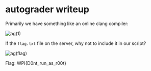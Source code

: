 # autograder writeup

Primarily we have something like an online clang compiler:

![ag(1)](https://user-images.githubusercontent.com/57829161/79734050-c2d0f680-82fe-11ea-9b7b-230f72ce9883.png)

If the `flag.txt` file on the server, why not to include it in our script?

![ag(flag)](https://user-images.githubusercontent.com/57829161/79734068-c82e4100-82fe-11ea-9988-e9dab55a660b.png)

Flag: WPI{D0nt_run_as_r00t}
